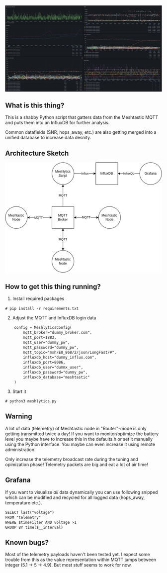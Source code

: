 ![Meshlytics](doc/grafana.png)

## What is this thing?

This is a shabby Python script that gatters data from the Meshtastic MQTT and puts them into an InfluxDB for further analysis. 

Common datafields (SNR, hops_away, etc.) are also getting merged into a unified database to increase data desnity.

## Architecture Sketch 

![Meshlytics Architecture](doc/architecture.drawio.png)

## How to get this thing running?


1. Install required packages

`# pip install -r requirements.txt`

2. Adjust the MQTT and InfluxDB login data

```
    config = MeshlyticsConfig(
        mqtt_broker="dummy_broker.com",
        mqtt_port=1883,
        mqtt_user="dummy_pw",
        mqtt_password="dummy_pw",
        mqtt_topic="msh/EU_868/2/json/LongFast/#",
        influxdb_host="dummy_influx.com",
        influxdb_port=8086,
        influxdb_user="dummx_user",
        influxdb_password="dummy_pw",
        influxdb_database="meshtastic"
    )
```

3. Start it 

```
# python3 meshlytics.py
```

## Warning

A lot of data (telemetry) of Meshtastic node in "Router"-mode is only getting transmitted twice a day! If you want to monitor/optimize the battery level you maybe have to increase this in the defaults.h or set it manually using the Python interface. You maybe can even increase it using remote administration.

Only increase the telemetry broadcast rate during the tuning and opimization phase! Telemetry packets are big and eat a lot of air time!

## Grafana

If you want to visualize *all* data dynamically you can use following snipped which can be modified and recycled for all logged data (hops_away, temperature etc.).

```
SELECT last("voltage") 
FROM "telemetry" 
WHERE $timeFilter AND voltage >1
GROUP BY time($__interval)
```

## Known bugs?

Most of the telemetry payloads haven't been tested yet. I expect some trouble from this as the value representation within MQTT jumps between integer (5.1 -> 5 -> 4.9). But most stuff seems to work for now.
